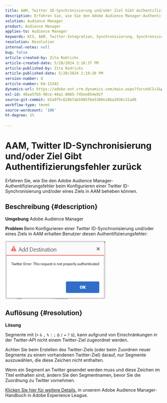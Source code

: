 ```yaml
---
title: AAM, Twitter ID-Synchronisierung und/oder Ziel Gibt Authentifizierungsfehler zurück
description: Erfahren Sie, wie Sie den Adobe Audience Manager-Authentifizierungsfehler beim Konfigurieren einer Twitter ID-Synchronisierung und/oder eines Ziels in AAM beheben können.
solution: Audience Manager
product: Audience Manager
applies-to: Audience Manager
keywords: KCS, AAM, Twitter-Integration, Synchronisierung, Synchronisierung, Ziel, Authentifizierungsfehler, ID, Adobe Audience Manager
resolution: Resolution
internal-notes: null
bug: false
article-created-by: Zita Rodricks
article-created-date: 5/20/2024 2:18:37 PM
article-published-by: Zita Rodricks
article-published-date: 5/20/2024 2:19:26 PM
version-number: 8
article-number: KA-15342
dynamics-url: https://adobe-ent.crm.dynamics.com/main.aspx?forceUCI=1&pagetype=entityrecord&etn=knowledgearticle&id=90bce2d3-b316-ef11-9f8a-6045bd026dc7
exl-id: 48aa5fb5-98ce-40a1-8085-745ee054e92f
source-git-commit: b5a9f5c620b7ab5905f6e5360e18ba2036c31ad6
workflow-type: tm+mt
source-wordcount: '186'
ht-degree: 1%

---
```


# AAM, Twitter ID-Synchronisierung und/oder Ziel Gibt Authentifizierungsfehler zurück


Erfahren Sie, wie Sie den Adobe Audience Manager-Authentifizierungsfehler beim Konfigurieren einer Twitter ID-Synchronisierung und/oder eines Ziels in AAM beheben können.

## Beschreibung {#description}


<b>Umgebung</b>
Adobe Audience Manager

<b>Problem</b>
Beim Konfigurieren einer Twitter ID-Synchronisierung und/oder eines Ziels in AAM erhalten Benutzer diesen Authentifizierungsfehler:

![](assets/___94bce2d3-b316-ef11-9f8a-6045bd026dc7___.png)


## Auflösung {#resolution}


<b>Lösung</b>

Segmente mit (`+` `&` `,` `%` `:` `;` `@` `/` `=` `?` `$`), kann aufgrund von Einschränkungen in der Twitter-API nicht einem Twitter-Ziel zugeordnet werden.

Achten Sie beim Erstellen des Twitter-Ziels (oder beim Zuordnen neuer Segmente zu einem vorhandenen Twitter-Ziel) darauf, nur Segmente auszuwählen, die diese Zeichen nicht enthalten.

Wenn ein Segment an Twitter gesendet werden muss und diese Zeichen im Titel enthalten sind, ändern Sie den Segmentnamen, bevor Sie die Zuordnung zu Twitter vornehmen.

[Klicken Sie hier für weitere Details.](https://experienceleague.adobe.com/docs/audience-manager/user-guide/features/destinations/device-based/twitter-tailored-audiences.html?lang=en#segment-mapping-considerations) in unserem Adobe Audience Manager-Handbuch in Adobe Experience League.

